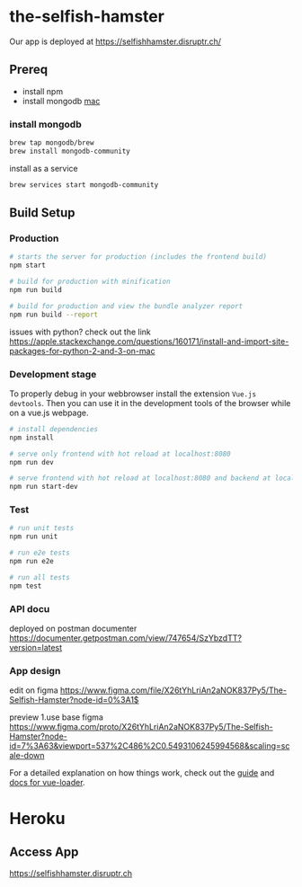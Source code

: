 # the-selfish-hamster

Our app is deployed at
https://selfishhamster.disruptr.ch/

## Prereq

- install npm
- install mongodb [mac](https://docs.mongodb.com/manual/tutorial/install-mongodb-on-os-x/#install-mongodb-community-edition)

### install mongodb
```bash
brew tap mongodb/brew
brew install mongodb-community
```

install as a service
```bash
brew services start mongodb-community
```

## Build Setup

### Production

``` bash
# starts the server for production (includes the frontend build)
npm start

# build for production with minification
npm run build

# build for production and view the bundle analyzer report
npm run build --report
```

issues with python?
check out the link https://apple.stackexchange.com/questions/160171/install-and-import-site-packages-for-python-2-and-3-on-mac



### Development stage

To properly debug in your webbrowser install the extension `Vue.js devtools`. Then you can use it in the development tools of the browser while on a vue.js webpage.

``` bash
# install dependencies
npm install

# serve only frontend with hot reload at localhost:8080
npm run dev

# serve frontend with hot reload at localhost:8080 and backend at localhost:3000
npm run start-dev
```

### Test

``` bash
# run unit tests
npm run unit

# run e2e tests
npm run e2e

# run all tests
npm test
```

### API docu

deployed on postman documenter
https://documenter.getpostman.com/view/747654/SzYbzdTT?version=latest

### App design

edit on figma
https://www.figma.com/file/X26tYhLriAn2aNOK837Py5/The-Selfish-Hamster?node-id=0%3A1$

preview 1.use base figma
https://www.figma.com/proto/X26tYhLriAn2aNOK837Py5/The-Selfish-Hamster?node-id=7%3A63&viewport=537%2C486%2C0.5493106245994568&scaling=scale-down


For a detailed explanation on how things work, check out the [guide](http://vuejs-templates.github.io/webpack/) and [docs for vue-loader](http://vuejs.github.io/vue-loader).

# Heroku
## Access App
https://selfishhamster.disruptr.ch

